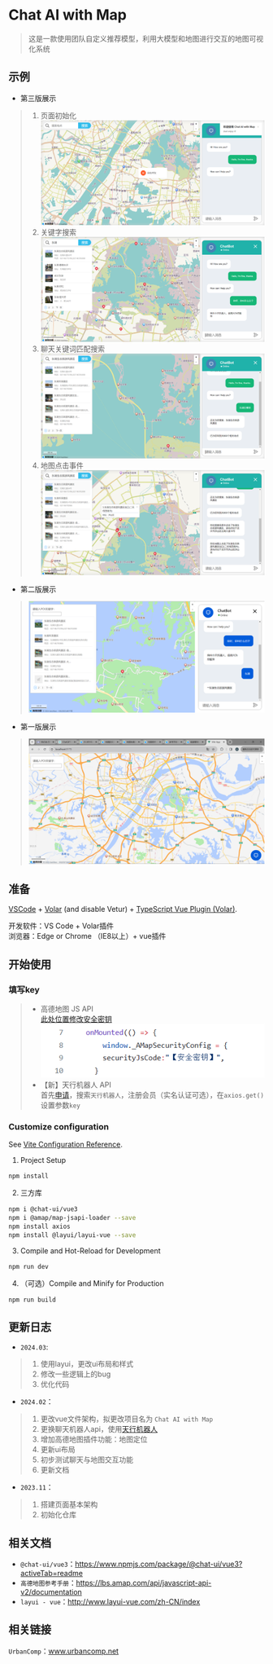 # Chat AI with Map
> 这是一款使用团队自定义推荐模型，利用大模型和地图进行交互的地图可视化系统

## 示例
- 第三版展示
> 1. 页面初始化  
> ![](./documents/2024-03-07-18-27-04.png)
> 2. 关键字搜索  
> ![](./documents/2024-03-07-18-27-56.png)
> 3. 聊天关键词匹配搜索  
> ![](./documents/2024-03-07-18-36-52.png)
> 4. 地图点击事件  
> ![](./documents/2024-03-07-18-37-57.png)

- 第二版展示
> ![聊天内容POI关键词匹配](./documents/2024-03-05-17-56-55.png "将聊天内容与POI关键词匹配并搜索]")
> 
- 第一版展示
> ![首页](./documents/image.png "首页")

## 准备
[VSCode](https://code.visualstudio.com/) + [Volar](https://marketplace.visualstudio.com/items?itemName=Vue.volar) (and disable Vetur) + [TypeScript Vue Plugin (Volar)](https://marketplace.visualstudio.com/items?itemName=Vue.vscode-typescript-vue-plugin).  

开发软件：VS Code + Volar插件  
浏览器：Edge or Chrome （IE8以上）+ vue插件

## 开始使用
### 填写key
>- 高德地图 JS API  
[此处位置修改安全密钥](./src/component/MapContainer.vue)  
![密钥位置](./documents/image3.png)  
>- 【新】天行机器人 API  
首先[申请](https://www.tianapi.com/)，搜索`天行机器人`，注册会员（实名认证可选），在`axios.get()`设置参数`key`
### Customize configuration
See [Vite Configuration Reference](https://vitejs.dev/config/).
1. Project Setup
```sh
npm install
```
2. 三方库
```sh
npm i @chat-ui/vue3
npm i @amap/map-jsapi-loader --save
npm install axios
npm install @layui/layui-vue --save
```
3. Compile and Hot-Reload for Development
```sh
npm run dev
```
4. （可选）Compile and Minify for Production
```sh
npm run build
```

## 更新日志
- `2024.03`:  
> 1. 使用layui，更改ui布局和样式
> 2. 修改一些逻辑上的bug
> 3. 优化代码
- `2024.02`：
> 1. 更改vue文件架构，拟更改项目名为 `Chat AI with Map`
> 2. 更换聊天机器人api，使用[天行机器人](https://www.tianapi.com/apiview/47)
> 3. 增加高德地图插件功能：地图定位
> 4. 更新ui布局
> 5. 初步测试聊天与地图交互功能
> 6. 更新文档
- `2023.11`：
> 1. 搭建页面基本架构
> 2. 初始化仓库

## 相关文档
- `@chat-ui/vue3`：https://www.npmjs.com/package/@chat-ui/vue3?activeTab=readme  
- `高德地图参考手册`：https://lbs.amap.com/api/javascript-api-v2/documentation  
- `layui - vue`：http://www.layui-vue.com/zh-CN/index

## 相关链接
`UrbanComp`：www.urbancomp.net
